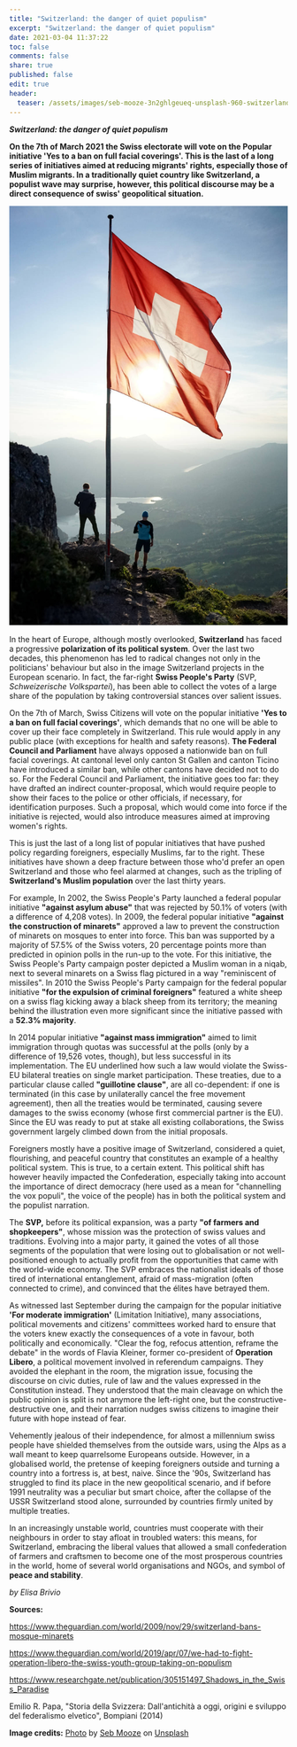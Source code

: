```yaml
---
title: "Switzerland: the danger of quiet populism"
excerpt: "Switzerland: the danger of quiet populism"
date: 2021-03-04 11:37:22
toc: false
comments: false
share: true
published: false
edit: true
header:
  teaser: /assets/images/seb-mooze-3n2ghlgeueq-unsplash-960-switzerland.jpg
---
```

***Switzerland: the danger of quiet populism***

**On the 7th of March 2021 the Swiss electorate will vote on the Popular initiative 'Yes to a ban on full facial coverings'. This is the last of a long series of initiatives aimed at reducing migrants' rights, especially those of Muslim migrants. In a traditionally quiet country like Switzerland, a populist wave may surprise, however, this political discourse may be a direct consequence of swiss' geopolitical situation.**

![Swiss flag](/assets/images/seb-mooze-3n2ghlgeueq-unsplash-960-switzerland.jpg)

In the heart of Europe, although mostly overlooked, **Switzerland** has faced a progressive **polarization of its political system**. Over the last two decades, this phenomenon has led to radical changes not only in the politicians' behaviour but also in the image Switzerland projects in the European scenario. In fact, the far-right **Swiss People's Party** (SVP, *Schweizerische Volkspartei*), has been able to collect the votes of a large share of the population by taking controversial stances over salient issues.

On the 7th of March, Swiss Citizens will vote on the popular initiative **'Yes to a ban on full facial coverings'**, which demands that no one will be able to cover up their face completely in Switzerland. This rule would apply in any public place (with exceptions for health and safety reasons). **The Federal Council and Parliament** have always opposed a nationwide ban on full facial coverings. At cantonal level only canton St Gallen and canton Ticino have introduced a similar ban, while other cantons have decided not to do so. For the Federal Council and Parliament, the initiative goes too far: they have drafted an indirect counter-proposal, which would require people to show their faces to the police or other officials, if necessary, for identification purposes. Such a proposal, which would come into force if the initiative is rejected, would also introduce measures aimed at improving women's rights.

This is just the last of a long list of popular initiatives that have pushed policy regarding foreigners, especially Muslims, far to the right. These initiatives have shown a deep fracture between those who'd prefer an open Switzerland and those who feel alarmed at changes, such as the tripling of **Switzerland's Muslim population** over the last thirty years.

For example, In 2002, the Swiss People's Party launched a federal popular initiative **"against asylum abuse"** that was rejected by 50.1% of voters (with a difference of 4,208 votes). In 2009, the federal popular initiative **"against the construction of minarets"** approved a law to prevent the construction of minarets on mosques to enter into force. This ban was supported by a majority of 57.5% of the Swiss voters, 20 percentage points more than predicted in opinion polls in the run-up to the vote. For this initiative, the Swiss People's Party campaign poster depicted a Muslim woman in a niqab, next to several minarets on a Swiss flag pictured in a way "reminiscent of missiles". In 2010 the Swiss People's Party campaign for the federal popular initiative **"for the expulsion of criminal foreigners"** featured a white sheep on a swiss flag kicking away a black sheep from its territory; the meaning behind the illustration even more significant since the initiative passed with a **52.3% majority**.

In 2014 popular initiative **"against mass immigration"** aimed to limit immigration through quotas was successful at the polls (only by a difference of 19,526 votes, though), but less successful in its implementation. The EU underlined how such a law would violate the Swiss-EU bilateral treaties on single market participation. These treaties, due to a particular clause called **"guillotine clause"**, are all co-dependent: if one is terminated (in this case by unilaterally cancel the free movement agreement), then all the treaties would be terminated, causing severe damages to the swiss economy (whose first commercial partner is the EU). Since the EU was ready to put at stake all existing collaborations, the Swiss government largely climbed down from the initial proposals.

Foreigners mostly have a positive image of Switzerland, considered a quiet, flourishing, and peaceful country that constitutes an example of a healthy political system. This is true, to a certain extent. This political shift has however heavily impacted the Confederation, especially taking into account the importance of direct democracy (here used as a mean for "channelling the vox populi", the voice of the people) has in both the political system and the populist narration.

The **SVP,** before its political expansion, was a party **"of farmers and shopkeepers"**, whose mission was the protection of swiss values and traditions. Evolving into a major party, it gained the votes of all those segments of the population that were losing out to globalisation or not well-positioned enough to actually profit from the opportunities that came with the world-wide economy. The SVP embraces the nationalist ideals of those tired of international entanglement, afraid of mass-migration (often connected to crime), and convinced that the élites have betrayed them.

As witnessed last September during the campaign for the popular initiative **'For moderate immigration'** (Limitation Initiative), many associations, political movements and citizens' committees worked hard to ensure that the voters knew exactly the consequences of a vote in favour, both politically and economically. "Clear the fog, refocus attention, reframe the debate" in the words of Flavia Kleiner, former co-president of **Operation Libero**, a political movement involved in referendum campaigns. They avoided the elephant in the room, the migration issue, focusing the discourse on civic duties, rule of law and the values expressed in the Constitution instead. They understood that the main cleavage on which the public opinion is split is not anymore the left-right one, but the constructive-destructive one, and their narration nudges swiss citizens to imagine their future with hope instead of fear.

Vehemently jealous of their independence, for almost a millennium swiss people have shielded themselves from the outside wars, using the Alps as a wall meant to keep quarrelsome Europeans outside. However, in a globalised world, the pretense of keeping foreigners outside and turning a country into a fortress is, at best, naive. Since the '90s, Switzerland has struggled to find its place in the new geopolitical scenario, and if before 1991 neutrality was a peculiar but smart choice, after the collapse of the USSR Switzerland stood alone, surrounded by countries firmly united by multiple treaties.

In an increasingly unstable world, countries must cooperate with their neighbours in order to stay afloat in troubled waters: this means, for Switzerland, embracing the liberal values that allowed a small confederation of farmers and craftsmen to become one of the most prosperous countries in the world, home of several world organisations and NGOs, and symbol of **peace and stability**.

*by Elisa Brivio*



**Sources:**

<https://www.theguardian.com/world/2009/nov/29/switzerland-bans-mosque-minarets>

<https://www.theguardian.com/world/2019/apr/07/we-had-to-fight-operation-libero-the-swiss-youth-group-taking-on-populism>

<https://www.researchgate.net/publication/305151497_Shadows_in_the_Swiss_Paradise>

Emilio R. Papa, "Storia della Svizzera: Dall'antichità a oggi, origini e sviluppo del federalismo elvetico", Bompiani (2014)

**Image credits:** [Photo](https://unsplash.com/photos/3N2GhLGeUeQ) by [Seb Mooze](https://unsplash.com/@mrcalvert?utm_source=unsplash&utm_medium=referral&utm_content=creditCopyText) on [Unsplash](https://unsplash.com/?utm_source=unsplash&utm_medium=referral&utm_content=creditCopyText)